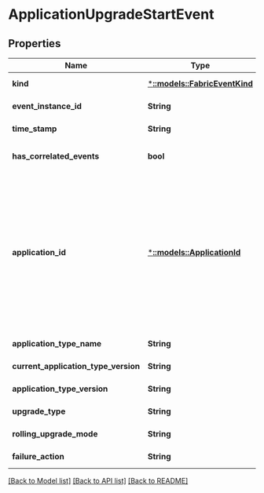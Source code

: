 # ApplicationUpgradeStartEvent

## Properties
Name | Type | Description | Notes
------------ | ------------- | ------------- | -------------
**kind** | [***::models::FabricEventKind**](FabricEventKind.md) | The kind of FabricEvent. | [default to null]
**event_instance_id** | **String** | The identifier for the FabricEvent instance. | [default to null]
**time_stamp** | **String** | The time event was logged. | [default to null]
**has_correlated_events** | **bool** | Shows there is existing related events available. | [optional] [default to null]
**application_id** | [***::models::ApplicationId**](ApplicationId.md) | The identity of the application. This is an encoded representation of the application name. This is used in the REST APIs to identify the application resource. Starting in version 6.0, hierarchical names are delimited with the \&quot;\\~\&quot; character. For example, if the application name is \&quot;fabric:/myapp/app1\&quot;, the application identity would be \&quot;myapp\\~app1\&quot; in 6.0+ and \&quot;myapp/app1\&quot; in previous versions. | [default to null]
**application_type_name** | **String** | Application type name. | [default to null]
**current_application_type_version** | **String** | Current Application type version. | [default to null]
**application_type_version** | **String** | Target Application type version. | [default to null]
**upgrade_type** | **String** | Type of upgrade. | [default to null]
**rolling_upgrade_mode** | **String** | Mode of upgrade. | [default to null]
**failure_action** | **String** | Action if failed. | [default to null]

[[Back to Model list]](../README.md#documentation-for-models) [[Back to API list]](../README.md#documentation-for-api-endpoints) [[Back to README]](../README.md)


